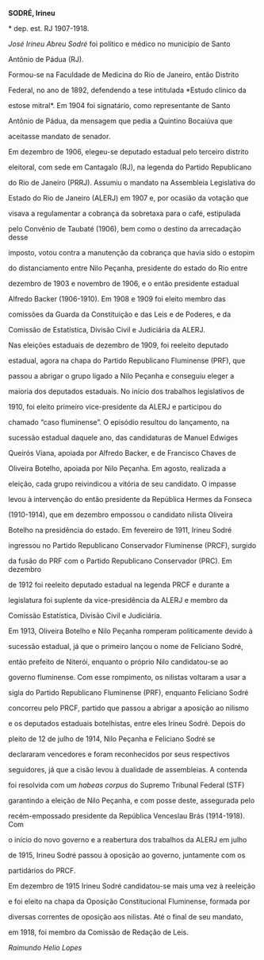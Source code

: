 **SODRÉ, Irineu**



\* dep. est. RJ 1907-1918.



*José Irineu Abreu Sodré* foi político e médico no município de Santo

Antônio de Pádua (RJ).



Formou-se na Faculdade de Medicina do Rio de Janeiro, então Distrito

Federal, no ano de 1892, defendendo a tese intitulada *Estudo clínico da

estose mitral*. Em 1904 foi signatário, como representante de Santo

Antônio de Pádua, da mensagem que pedia a Quintino Bocaiúva que

aceitasse mandato de senador.



Em dezembro de 1906, elegeu-se deputado estadual pelo terceiro distrito

eleitoral, com sede em Cantagalo (RJ), na legenda do Partido Republicano

do Rio de Janeiro (PRRJ). Assumiu o mandato na Assembleia Legislativa do

Estado do Rio de Janeiro (ALERJ) em 1907 e, por ocasião da votação que

visava a regulamentar a cobrança da sobretaxa para o café, estipulada

pelo Convênio de Taubaté (1906), bem como o destino da arrecadação desse

imposto, votou contra a manutenção da cobrança que havia sido o estopim

do distanciamento entre Nilo Peçanha, presidente do estado do Rio entre

dezembro de 1903 e novembro de 1906, e o então presidente estadual

Alfredo Backer (1906-1910). Em 1908 e 1909 foi eleito membro das

comissões da Guarda da Constituição e das Leis e de Poderes, e da

Comissão de Estatística, Divisão Civil e Judiciária da ALERJ.



Nas eleições estaduais de dezembro de 1909, foi reeleito deputado

estadual, agora na chapa do Partido Republicano Fluminense (PRF), que

passou a abrigar o grupo ligado a Nilo Peçanha e conseguiu eleger a

maioria dos deputados estaduais. No início dos trabalhos legislativos de

1910, foi eleito primeiro vice-presidente da ALERJ e participou do

chamado “caso fluminense”. O episódio resultou do lançamento, na

sucessão estadual daquele ano, das candidaturas de Manuel Edwiges

Queirós Viana, apoiada por Alfredo Backer, e de Francisco Chaves de

Oliveira Botelho, apoiada por Nilo Peçanha. Em agosto, realizada a

eleição, cada grupo reivindicou a vitória de seu candidato. O impasse

levou à intervenção do então presidente da República Hermes da Fonseca

(1910-1914), que em dezembro empossou o candidato nilista Oliveira

Botelho na presidência do estado. Em fevereiro de 1911, Irineu Sodré

ingressou no Partido Republicano Conservador Fluminense (PRCF), surgido

da fusão do PRF com o Partido Republicano Conservador (PRC). Em dezembro

de 1912 foi reeleito deputado estadual na legenda PRCF e durante a

legislatura foi suplente da vice-presidência da ALERJ e membro da

Comissão Estatística, Divisão Civil e Judiciária.



Em 1913, Oliveira Botelho e Nilo Peçanha romperam politicamente devido à

sucessão estadual, já que o primeiro lançou o nome de Feliciano Sodré,

então prefeito de Niterói, enquanto o próprio Nilo candidatou-se ao

governo fluminense. Com esse rompimento, os nilistas voltaram a usar a

sigla do Partido Republicano Fluminense (PRF), enquanto Feliciano Sodré

concorreu pelo PRCF, partido que passou a abrigar a aposição ao nilismo

e os deputados estaduais botelhistas, entre eles Irineu Sodré. Depois do

pleito de 12 de julho de 1914, Nilo Peçanha e Feliciano Sodré se

declararam vencedores e foram reconhecidos por seus respectivos

seguidores, já que a cisão levou à dualidade de assembleias. A contenda

foi resolvida com um *habeas corpus* do Supremo Tribunal Federal (STF)

garantindo a eleição de Nilo Peçanha, e com posse deste, assegurada pelo

recém-empossado presidente da República Venceslau Brás (1914-1918). Com

o início do novo governo e a reabertura dos trabalhos da ALERJ em julho

de 1915, Irineu Sodré passou à oposição ao governo, juntamente com os

partidários do PRCF.



Em dezembro de 1915 Irineu Sodré candidatou-se mais uma vez à reeleição

e foi eleito na chapa da Oposição Constitucional Fluminense, formada por

diversas correntes de oposição aos nilistas. Até o final de seu mandato,

em 1918, foi membro da Comissão de Redação de Leis.



*Raimundo Helio Lopes*




